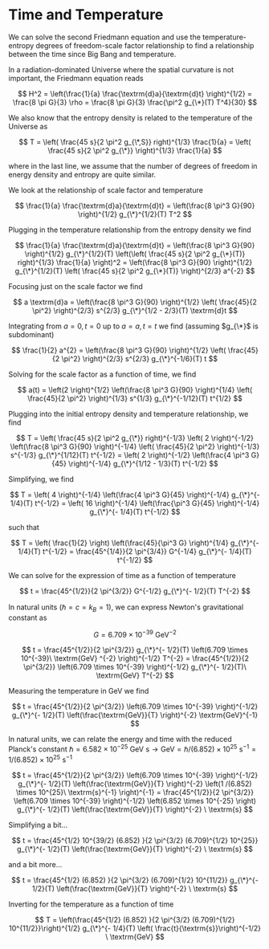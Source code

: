 # Time and Temperature

We can solve the second Friedmann equation and use the temperature-entropy degrees of freedom-scale factor relationship to find a relationship between the time since Big Bang and temperature.

In a radiation-dominated Universe where the spatial curvature is not important, the Friedmann equation reads

$$
H^2 = \left(\frac{1}{a} \frac{\textrm{d}a}{\textrm{d}t} \right)^{1/2} = \frac{8 \pi G}{3} \rho = \frac{8 \pi G}{3} \frac{\pi^2 g_{\*}(T) T^4}{30}
$$


We also know that the entropy density is related to the temperature of the Universe as 

$$
T = \left( \frac{45 s}{2 \pi^2 g_{\*,S}} right)^{1/3} \frac{1}{a} = \left( \frac{45 s}{2 \pi^2 g_{\*}} \right)^{1/3} \frac{1}{a}
$$

where in the last line, we assume that the number of degrees of freedom in energy density and entropy are quite similar.

We look at the relationship of scale factor and temperature

$$
\frac{1}{a} \frac{\textrm{d}a}{\textrm{d}t}  = \left(\frac{8 \pi^3 G}{90} \right)^{1/2} g_{\*}^{1/2}(T) T^2 
$$

Plugging in the temperature relationship from the entropy density we find

$$
\frac{1}{a} \frac{\textrm{d}a}{\textrm{d}t}  = \left(\frac{8 \pi^3 G}{90} \right)^{1/2} g_{\*}^{1/2}(T) \left(\left( \frac{45 s}{2 \pi^2 g_{\*}(T)} right)^{1/3} \frac{1}{a} \right)^2 =  \left(\frac{8 \pi^3 G}{90} \right)^{1/2} g_{\*}^{1/2}(T) \left( \frac{45 s}{2 \pi^2 g_{\*}(T)} \right)^{2/3} a^{-2}
$$

Focusing just on the scale factor we find

$$
a \textrm{d}a = \left(\frac{8 \pi^3 G}{90} \right)^{1/2}  \left( \frac{45}{2 \pi^2} \right)^{2/3} s^{2/3} g_{\*}^{1/2 - 2/3}(T) \textrm{d}t
$$

Integrating from $a=0, t=0$ up to $a=a, t=t$ we find (assuming $g_{\*}$ is subdominant)

$$
\frac{1}{2} a^{2} = \left(\frac{8 \pi^3 G}{90} \right)^{1/2}  \left( \frac{45}{2 \pi^2} \right)^{2/3} s^{2/3} g_{\*}^{-1/6}(T) t
$$

Solving for the scale factor as a function of time, we find

$$
a(t) = \left(2  \right)^{1/2} \left(\frac{8 \pi^3 G}{90} \right)^{1/4}  \left( \frac{45}{2 \pi^2} \right)^{1/3} s^{1/3} g_{\*}^{-1/12}(T) t^{1/2}
$$

Plugging into the initial entropy density and temperature relationship, we find

$$
T = \left( \frac{45 s}{2 \pi^2 g_{\*}} right)^{-1/3} \left( 2 \right)^{-1/2} \left(\frac{8 \pi^3 G}{90} \right)^{-1/4}  \left( \frac{45}{2 \pi^2} \right)^{-1/3} s^{-1/3} g_{\*}^{1/12}(T) t^{-1/2} = \left( 2 \right)^{-1/2} \left(\frac{4 \pi^3 G}{45} \right)^{-1/4} g_{\*}^{1/12 - 1/3}(T) t^{-1/2}
$$

Simplifying, we find 

$$
T = \left( 4 \right)^{-1/4} \left(\frac{4 \pi^3 G}{45} \right)^{-1/4} g_{\*}^{- 1/4}(T) t^{-1/2} = \left( 16 \right)^{-1/4} \left(\frac{\pi^3 G}{45} \right)^{-1/4} g_{\*}^{- 1/4}(T) t^{-1/2}
$$

such that

$$
T = \left( \frac{1}{2} \right) \left(\frac{45}{\pi^3 G} \right)^{1/4} g_{\*}^{- 1/4}(T) t^{-1/2} = \frac{45^{1/4}}{2 \pi^{3/4}} G^{-1/4} g_{\*}^{- 1/4}(T) t^{-1/2}
$$


We can solve for the expression of time as a function of temperature

$$
t = \frac{45^{1/2}}{2 \pi^{3/2}} G^{-1/2} g_{\*}^{- 1/2}(T) T^{-2}
$$

In natural units ($\hbar = c = k_B = 1$), we can express Newton's gravitational constant as

$$
G = 6.709 \times 10^{-39}\ \textrm{GeV}^{-2}
$$

$$
t = \frac{45^{1/2}}{2 \pi^{3/2}} g_{\*}^{- 1/2}(T) \left(6.709 \times 10^{-39}\ \textrm{GeV} ^{-2} \right)^{-1/2} T^{-2} = \frac{45^{1/2}}{2 \pi^{3/2}} \left(6.709 \times 10^{-39} \right)^{-1/2} g_{\*}^{- 1/2}(T)\ \textrm{GeV} T^{-2}
$$

Measuring the temperature in GeV we find

$$
t = \frac{45^{1/2}}{2 \pi^{3/2}} \left(6.709 \times 10^{-39} \right)^{-1/2} g_{\*}^{- 1/2}(T) \left(\frac{\textrm{GeV}}{T} \right)^{-2} \textrm{GeV}^{-1}
$$

In natural units, we can relate the energy and time with the reduced Planck's constant $\hbar = 6.582 \times 10^{-25}\ \textrm{GeV}\ \textrm{s} \rightarrow \textrm{GeV} = \hbar /(6.852) \times 10^{25}\ \textrm{s}^{-1} = 1 /(6.852) \times 10^{25}\ \textrm{s}^{-1}$

$$
t = \frac{45^{1/2}}{2 \pi^{3/2}} \left(6.709 \times 10^{-39} \right)^{-1/2} g_{\*}^{- 1/2}(T) \left(\frac{\textrm{GeV}}{T} \right)^{-2} \left(1 /(6.852) \times 10^{25}\ \textrm{s}^{-1} \right)^{-1}  = \frac{45^{1/2}}{2 \pi^{3/2}} \left(6.709 \times 10^{-39} \right)^{-1/2} \left(6.852 \times 10^{-25} \right)  g_{\*}^{- 1/2}(T) \left(\frac{\textrm{GeV}}{T} \right)^{-2} \ \textrm{s}
$$

Simplifying a bit...

$$
t = \frac{45^{1/2} 10^{39/2} (6.852)  }{2 \pi^{3/2} (6.709)^{1/2} 10^{25}}  g_{\*}^{- 1/2}(T) \left(\frac{\textrm{GeV}}{T} \right)^{-2} \ \textrm{s}
$$

and a bit more...

$$
t = \frac{45^{1/2} (6.852)  }{2 \pi^{3/2} (6.709)^{1/2} 10^{11/2}}  g_{\*}^{- 1/2}(T) \left(\frac{\textrm{GeV}}{T} \right)^{-2} \ \textrm{s}
$$


Inverting for the temperature as a function of time

$$
T = \left(\frac{45^{1/2} (6.852)  }{2 \pi^{3/2} (6.709)^{1/2} 10^{11/2}}\right)^{1/2}  g_{\*}^{- 1/4}(T)  \left( \frac{t}{\textrm{s}}\right)^{-1/2} \ \textrm{GeV}
$$



